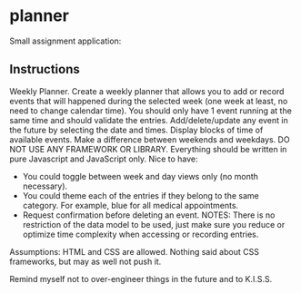 # planner

Small assignment application:

## Instructions

Weekly Planner.
Create a weekly planner that allows you to add or record events that will happened during the
selected week (one week at least, no need to change calendar time).
You should only have 1 event running at the same time and should validate the entries.
Add/delete/update any event in the future by selecting the date and times.
Display blocks of time of available events.
Make a difference between weekends and weekdays.
DO NOT USE ANY FRAMEWORK OR LIBRARY. Everything should be written in pure
Javascript and JavaScript only.
Nice to have:
- You could toggle between week and day views only (no month necessary).
- You could theme each of the entries if they belong to the same category. For example, blue
for all medical appointments.
- Request confirmation before deleting an event.
NOTES:
There is no restriction of the data model to be used, just make sure you reduce or optimize time
complexity when accessing or recording entries.

Assumptions:
HTML and CSS are allowed. Nothing said about CSS frameworks, but may as well not push it.

Remind myself not to over-engineer things in the future and to K.I.S.S.